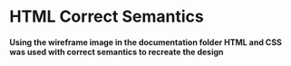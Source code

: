 # HTML Correct Semantics

#### Using the wireframe image in the documentation folder HTML and CSS was used with correct semantics to recreate the design